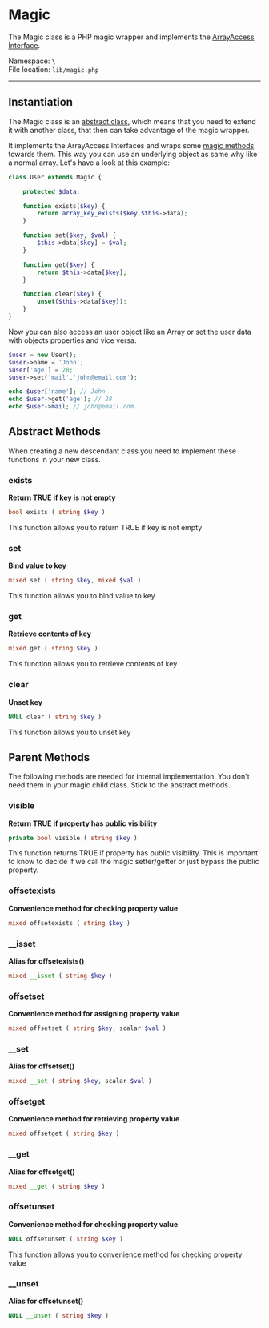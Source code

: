 # Magic

The Magic class is a PHP magic wrapper and implements the [ArrayAccess Interface](http://www.php.net/manual/en/class.arrayaccess.php "php.net ArrayAccess Reference").

Namespace: `\` <br>
File location: `lib/magic.php`

---

## Instantiation


The Magic class is an [abstract class](http://www.php.net/manual/en/language.oop5.abstract.php "php.net Class Abstraction Manual"), which means that you need to extend it with another class, that then can take advantage of the magic wrapper.

It implements the ArrayAccess Interfaces and wraps some [magic methods](http://www.php.net/manual/en/language.oop5.magic.php "php.net Magic Methods Manual") towards them. This way you can use an underlying object as same why like a normal array.
Let's have a look at this example:

```php
class User extends Magic {

    protected $data;

    function exists($key) {
        return array_key_exists($key,$this->data);
    }

    function set($key, $val) {
        $this->data[$key] = $val;
    }

    function get($key) {
        return $this->data[$key];
    }

    function clear($key) {
        unset($this->data[$key]);
    }
}
```

Now you can also access an user object like an Array or set the user data with objects properties and vice versa.

```php
$user = new User();
$user->name = 'John';
$user['age'] = 28;
$user->set('mail','john@email.com');

echo $user['name']; // John
echo $user->get('age'); // 28
echo $user->mail; // john@email.com
```


## Abstract Methods

When creating a new descendant class you need to implement these functions in your new class.

### exists

**Return TRUE if key is not empty**

``` php
bool exists ( string $key ) 
```

This function allows you to return TRUE if key is not empty

### set

**Bind value to key**

``` php
mixed set ( string $key, mixed $val ) 
```

This function allows you to bind value to key


### get

**Retrieve contents of key**

``` php
mixed get ( string $key ) 
```

This function allows you to retrieve contents of key



### clear

**Unset key**

``` php
NULL clear ( string $key ) 
```

This function allows you to unset key


## Parent Methods

The following methods are needed for internal implementation. You don't need them in your magic child class. Stick to the abstract methods.

### visible

**Return TRUE if property has public visibility**

``` php
private bool visible ( string $key ) 
```

This function returns TRUE if property has public visibility. This is important to know to decide if we call the magic setter/getter or just bypass the public property.


### offsetexists

**Convenience method for checking property value**

``` php
mixed offsetexists ( string $key ) 
```


### __isset

**Alias for offsetexists()**

``` php
mixed __isset ( string $key ) 
```


### offsetset

**Convenience method for assigning property value**

``` php
mixed offsetset ( string $key, scalar $val ) 
```


### __set

**Alias for offsetset()**

``` php
mixed __set ( string $key, scalar $val ) 
```


### offsetget

**Convenience method for retrieving property value**

``` php
mixed offsetget ( string $key ) 
```


### __get

**Alias for offsetget()**

``` php
mixed __get ( string $key ) 
```


### offsetunset

**Convenience method for checking property value**

``` php
NULL offsetunset ( string $key ) 
```

This function allows you to convenience method for checking property value


### __unset

**Alias for offsetunset()**

``` php
NULL __unset ( string $key ) 
```